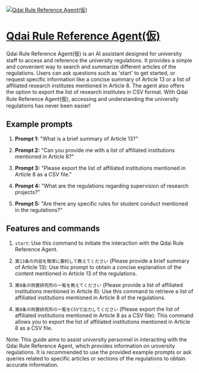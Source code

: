 [![Qdai Rule Reference Agent(仮)](https://files.oaiusercontent.com/file-p4mZNhSaGHIB7e9sOeXI59kM?se=2123-10-16T00%3A18%3A39Z&sp=r&sv=2021-08-06&sr=b&rscc=max-age%3D31536000%2C%20immutable&rscd=attachment%3B%20filename%3D7ec1e448-5f81-4b27-96e0-4018059aeca0.png&sig=zW2biuP4iHSQvIm5F18wrGvqTUH3U8EFLnx8ox9oZMo%3D)](https://chat.openai.com/g/g-c4b05QftV-qdai-rule-reference-agent-jia)

# [Qdai Rule Reference Agent(仮)](https://chat.openai.com/g/g-c4b05QftV-qdai-rule-reference-agent-jia)

Qdai Rule Reference Agent(仮) is an AI assistant designed for university staff to access and reference the university regulations. It provides a simple and convenient way to search and summarize different articles of the regulations. Users can ask questions such as 'start' to get started, or request specific information like a concise summary of Article 13 or a list of affiliated research institutes mentioned in Article 8. The agent also offers the option to export the list of research institutes in CSV format. With Qdai Rule Reference Agent(仮), accessing and understanding the university regulations has never been easier!

## Example prompts

1. **Prompt 1:** "What is a brief summary of Article 13?"

2. **Prompt 2:** "Can you provide me with a list of affiliated institutions mentioned in Article 8?"

3. **Prompt 3:** "Please export the list of affiliated institutions mentioned in Article 8 as a CSV file."

4. **Prompt 4:** "What are the regulations regarding supervision of research projects?"

5. **Prompt 5:** "Are there any specific rules for student conduct mentioned in the regulations?"

## Features and commands

1. `start`: Use this command to initiate the interaction with the Qdai Rule Reference Agent.

2. `第13条の内容を簡潔に要約して教えてください` (Please provide a brief summary of Article 13): Use this prompt to obtain a concise explanation of the content mentioned in Article 13 of the regulations.

3. `第8条の附置研究所の一覧を教えてください` (Please provide a list of affiliated institutions mentioned in Article 8): Use this command to retrieve a list of affiliated institutions mentioned in Article 8 of the regulations.

4. `第8条の附置研究所の一覧をCSVで出力してください` (Please export the list of affiliated institutions mentioned in Article 8 as a CSV file): This command allows you to export the list of affiliated institutions mentioned in Article 8 as a CSV file.

Note: This guide aims to assist university personnel in interacting with the Qdai Rule Reference Agent, which provides information on university regulations. It is recommended to use the provided example prompts or ask queries related to specific articles or sections of the regulations to obtain accurate information.